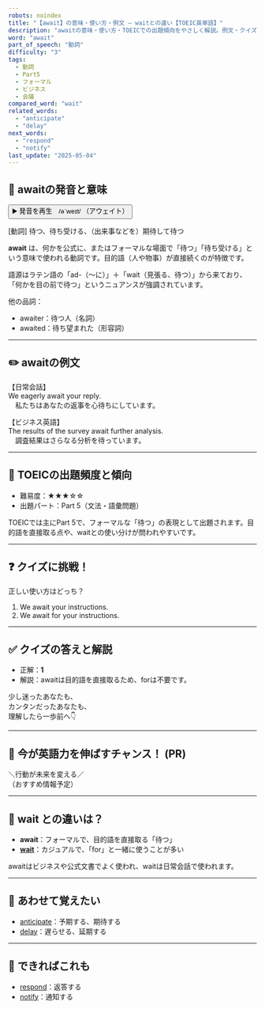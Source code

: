 ```yaml
---
robots: noindex
title: "【await】の意味・使い方・例文 ― waitとの違い【TOEIC英単語】"
description: "awaitの意味・使い方・TOEICでの出題傾向をやさしく解説。例文・クイズ付きでwaitとの違いもわかりやすく学べます。"
word: "await"
part_of_speech: "動詞"
difficulty: "3"
tags:
  - 動詞
  - Part5
  - フォーマル
  - ビジネス
  - 会議
compared_word: "wait"
related_words:
  - "anticipate"
  - "delay"
next_words:
  - "respond"
  - "notify"
last_update: "2025-05-04"
---
```


## 🔰 awaitの発音と意味

<button class="play-audio" onclick="playTTS('await')">
  <span class="play-audio-main">
    ▶️ 発音を再生　/əˈweɪt/
  </span>
  <span class="play-audio-sub">
    （アウェイト）
  </span>
</button>

[動詞] 待つ、待ち受ける、（出来事などを）期待して待つ

**await** は、何かを公式に、またはフォーマルな場面で「待つ」「待ち受ける」という意味で使われる動詞です。目的語（人や物事）が直接続くのが特徴です。

語源はラテン語の「ad-（～に）」＋「wait（見張る、待つ）」から来ており、「何かを目の前で待つ」というニュアンスが強調されています。

他の品詞：  
- awaiter：待つ人（名詞）
- awaited：待ち望まれた（形容詞）

---

## ✏️ awaitの例文

【日常会話】  
We eagerly await your reply.  
　私たちはあなたの返事を心待ちにしています。

【ビジネス英語】  
The results of the survey await further analysis.  
　調査結果はさらなる分析を待っています。

---

## 🎯 TOEICの出題頻度と傾向

- 難易度：★★★☆☆
- 出題パート：Part 5（文法・語彙問題）

TOEICでは主にPart 5で、フォーマルな「待つ」の表現として出題されます。目的語を直接取る点や、waitとの使い分けが問われやすいです。

---

## ❓ クイズに挑戦！

正しい使い方はどっち？

1. We await your instructions.
2. We await for your instructions.

---

## ✅ クイズの答えと解説

- 正解：**1**
- 解説：awaitは目的語を直接取るため、forは不要です。

少し迷ったあなたも、  
カンタンだったあなたも、  
理解したら一歩前へ👇️

---

## 🚀 今が英語力を伸ばすチャンス！ (PR)

<div class="info-center">
＼行動が未来を変える／<br>  
（おすすめ情報予定）
</div>

---

## 🤔  wait との違いは？

- **await**：フォーマルで、目的語を直接取る「待つ」
- **[wait](/word/wait/)**：カジュアルで、「for」と一緒に使うことが多い

awaitはビジネスや公式文書でよく使われ、waitは日常会話で使われます。

---

## 🧩 あわせて覚えたい

- [anticipate](/word/anticipate/)：予期する、期待する
- [delay](/word/delay/)：遅らせる、延期する

---

## 📖 できればこれも

- [respond](/word/respond/)：返答する
- [notify](/word/notify/)：通知する

<!-- cvid: aid40_bid14 -->
